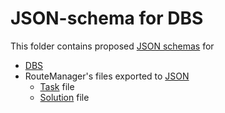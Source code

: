 # JSON-schema for DBS

This folder contains proposed [JSON schemas][json-schema] for
+ [DBS](dbs.json)
+ RouteManager's files exported to [JSON]
  * [Task](rm-task.json) file
  * [Solution](rm-result.json) file

[json-schema]: https://json-schema.org/
[JSON]: https://www.json.org/
